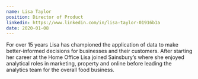 ```yaml
---
name: Lisa Taylor
position: Director of Product
linkedin: https://www.linkedin.com/in/lisa-taylor-01916b1a
date: 2020-01-08
---
```


For over 15 years Lisa has championed the application of data to make better-informed decisions for businesses and their customers. After starting her career at the Home Office Lisa joined Sainsbury’s where she enjoyed analytical roles in marketing, property and online before leading the analytics team for the overall food business.
